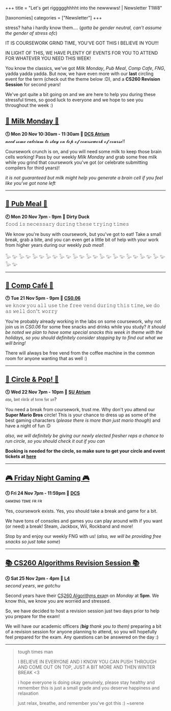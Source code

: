+++
title = "Let's get riggggghhhht into the newwwws! | Newsletter T1W8"

[taxonomies]
categories = ["Newsletter"]
+++

stress? haha i hardly know them.... (*gotta be gender neutral, can't assume the gender of stress ofc*)

<!-- more -->

IT IS COURSEWORK GRIND TIME, YOU'VE GOT THIS I BELIEVE IN YOU!!!

IN LIGHT OF THIS, WE HAVE PLENTY OF EVENTS FOR YOU TO ATTEND FOR WHATEVER YOU NEED THIS WEEK!

You know the classics, we've got *Milk Monday*, *Pub Meal*, *Comp Cafe*, *FNG*, yadda yadda yadda. But now, we have even more with our **last** circling event for the term (check out the theme below :D), and a **CS260 Revision Session** for second years!

We've got quite a bit going on and we are here to help you during these stressful times, so good luck to everyone and we hope to see you throughout the week :) 

## **[🥛 Milk Monday 🥛](https://uwcs.co.uk/events/t1/w8/milk/)**
**🕔 Mon 20 Nov 10:30am - 11:30am  📍 [DCS Atrium](https://campus.warwick.ac.uk//search/623c8858421e6f5928c0c78f)**  
𝓷𝓮𝓮𝓭 𝓼𝓸𝓶𝓮 𝓬𝓪𝓵𝓬𝓲𝓾𝓶 𝓽𝓸 𝓼𝓽𝓪𝔂 𝓸𝓷 𝓽𝓸𝓹 𝓸𝓯 𝓬𝓸𝓾𝓻𝓼𝓮𝔀𝓸𝓻𝓴 𝓸𝓯 𝓬𝓸𝓾𝓻𝓼𝓮!!

Coursework crunch is on, and you will need some milk to keep those brain cells working! Pass by our weekly *Milk Monday* and grab some free milk while you grind that coursework you've got (or celebrate submitting compilers for third years)!

*it is not guaranteed but milk might help you generate a brain cell if you feel like you've got none left*
***

## **[🍔 Pub Meal 🍔](https://uwcs.co.uk/events/t1/w8/pub/)**
**🕗 Mon 20 Nov 7pm - 9pm  📍 Dirty Duck**  
𝚏𝚘𝚘𝚍 𝚒𝚜 𝚗𝚎𝚌𝚎𝚜𝚜𝚊𝚛𝚢 𝚍𝚞𝚛𝚒𝚗𝚐 𝚝𝚑𝚎𝚜𝚎 𝚝𝚛𝚢𝚒𝚗𝚐 𝚝𝚒𝚖𝚎𝚜

We know you're busy with coursework, but you've got to eat! Take a small break, grab a bite, and you can even get a little bit of help with your work from higher years during our weekly *pub meal*!

𓅭 𓅰 𓅭 𓅰 𓅭 𓅰 𓅭 𓅰 𓅭 𓅰 𓅭 𓅰 𓅭 𓅰 𓅭 𓅰 𓅭 𓅰 𓅭 𓅰 𓅭 𓅰 𓅭 𓅰 𓅭 𓅰 
***

## **[🍰 Comp Café 🍰](https://uwcs.co.uk/events/t1/w8/compcafe/)**
**🕑 Tue 21 Nov 5pm - 9pm  📍 [CS0.06](https://campus.warwick.ac.uk//search/623c888a421e6f5928c0d038)**  
𝚠𝚎 𝚔𝚗𝚘𝚠 𝚢𝚘𝚞 𝚊𝚕𝚕 𝚞𝚜𝚎 𝚝𝚑𝚎 𝚏𝚛𝚎𝚎 𝚟𝚎𝚗𝚍 𝚍𝚞𝚛𝚒𝚗𝚐 𝚝𝚑𝚒𝚜 𝚝𝚒𝚖𝚎, 𝚠𝚎 𝚍𝚘 𝚊𝚜 𝚠𝚎𝚕𝚕 𝚍𝚘𝚗'𝚝 𝚠𝚘𝚛𝚛𝚢

You're probably already working in the labs on some coursework, why not join us in *CS0.06* for some free snacks and drinks while you study? *It should be noted we plan to have some special snacks this week in theme with the holidays, so you should definitely consider stopping by to find out what we will bring!*

There will always be free vend from the coffee machine in the common room for anyone wanting that as well :)
***

## **[🍄 Circle & Pop! 🍄](https://uwcs.co.uk/events/t1/w8/circling/)**
**🕔 Wed 22 Nov 7pm - 10pm  📍 [SU Atrium](https://campus.warwick.ac.uk//search/623c8897421e6f5928c0d2e2)**  
𝔞𝔶𝔬, 𝔩𝔞𝔰𝔱 𝔠𝔦𝔯𝔠𝔩𝔢 𝔬𝔣 𝔱𝔢𝔯𝔪 𝔣𝔬𝔯 𝔲𝔰?

You need a break from coursework, trust me. Why don't you attend our **Super Mario Bros** circle! This is your chance to dress up as some of the best gaming characters (*please there is more than just mario though*) and have a night of fun :D

*also, we will definitely be giving our newly elected fresher reps a chance to run circle, so you should check it out if you can*

**Booking is needed for the circle, so make sure to get your circle and event tickets at [here](https://tickets.warwicksu.com/ents/event/24342/)**
***

## **[🎮 Friday Night Gaming 🎮](https://uwcs.co.uk/events/t1/w8/fng/)**
**🕔 Fri 24 Nov 7pm - 11:59pm  📍 [DCS](https://campus.warwick.ac.uk/search/623c8858421e6f5928c0c78f)**  
ɢᴀᴍɪɴɢ ᴛɪᴍᴇ ꜰʀ ꜰʀ 

Yes, coursework exists. Yes, you should take a break and game for a bit.

We have tons of consoles and games you can play around with if you want (or need) a break! Steam, Jackbox, Wii, Rockband and more!

Stop by and enjoy our weekly FNG with us! (*also, we will be providing free snacks so just take some*)
***

## **[📚 CS260 Algorithms Revision Session 📚](https://uwcs.co.uk/events/t1/w8/algorithms/)**
**🕔 Sat 25 Nov 2pm - 4pm  📍 [L4](https://campus.warwick.ac.uk//search/623c88b9421e6f5928c0d96c)**  
𝘴𝘦𝘤𝘰𝘯𝘥 𝘺𝘦𝘢𝘳𝘴, 𝘸𝘦 𝘨𝘰𝘵𝘤𝘩𝘶

Second years have their C͟S͟2͟6͟0͟ ͟A͟l͟g͟o͟r͟i͟t͟h͟m͟s͟ ͟e͟x͟a͟m͟ on *Monday* at **5pm**. We know this, we know you are worried and stressed.

So, we have decided to host a revision session just two days prior to help you prepare for the exam!

We will have our academic officers *(**big** thank you to them)* preparing a bit of a revision session for anyone planning to attend, so you will hopefully feel prepared for the exam. Any questions can be answered on the day :)
***

>tough times man
>
>I BELIEVE IN EVERYONE AND I KNOW YOU CAN PUSH THROUGH AND COME OUT ON TOP, JUST A BIT MORE AND THEN WINTER BREAK <3
>
>i hope everyone is doing okay genuinely, please stay healthy and remember this is just a small grade and you deserve happiness and relaxation
>
>just relax, breathe, and remember you've got this :) ~serene
